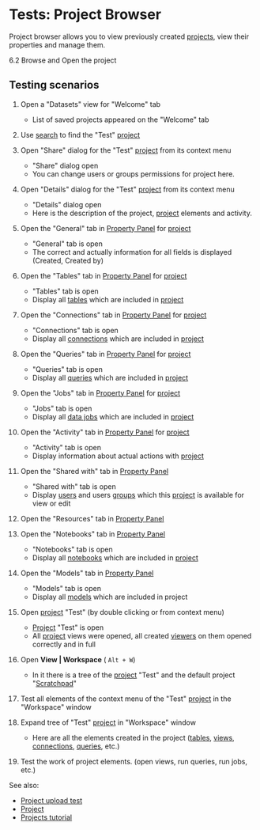 <!-- TITLE: Tests: Project Browser -->
<!-- SUBTITLE: -->

# Tests: Project Browser

Project browser allows you to view previously created [projects](project.md), 
view their properties and manage them.

6.2 Browse and Open the project

## Testing scenarios

1. Open a "Datasets" view for "Welcome" tab
   * List of saved projects appeared on the "Welcome" tab

1. Use [search](smart-search.md) to find the "Test" [project](project.md)

1. Open "Share" dialog for the "Test" [project](project.md) from its context menu
   * "Share" dialog open
   * You can change users or groups permissions for project here.

1. Open "Details" dialog for the "Test" [project](project.md) from its context menu
   * "Details" dialog open
   * Here is the description of the project, [project](project.md) elements and activity.  

1. Open the "General" tab in [Property Panel](../overview/navigation.md#properties) for [project](project.md)
   * "General" tab is open
   * The correct and actually information for all fields is displayed (Created, Created by)

1. Open the "Tables" tab in [Property Panel](../overview/navigation.md#properties) for [project](project.md)
   * "Tables" tab is open
   * Display all [tables](table.md) which are included in [project](project.md)

1. Open the "Connections" tab in [Property Panel](../overview/navigation.md#properties) for [project](project.md)
   * "Connections" tab is open
   * Display all [connections](../access/data-connection.md) which are included in [project](project.md)

1. Open the "Queries" tab in [Property Panel](../overview/navigation.md#properties) for [project](project.md)
   * "Queries" tab is open
   * Display all [queries](../access/data-query.md) which are included in [project](project.md)

1. Open the "Jobs" tab in [Property Panel](../overview/navigation.md#properties) for [project](project.md)
   * "Jobs" tab is open
   * Display all [data jobs](../access/data-job.md) which are included in [project](project.md)

1. Open the "Activity" tab in [Property Panel](../overview/navigation.md#properties) for [project](project.md)
   * "Activity" tab is open
   * Display information about actual actions with [project](project.md)

1. Open the "Shared with" tab in [Property Panel](../overview/navigation.md#properties)
   * "Shared with" tab is open
   * Display [users](../govern/user.md) and users [groups](../govern/group.md.md) which this [project](project.md) is available for view or edit

1. Open the "Resources" tab in [Property Panel](../overview/navigation.md#properties)
  
1. Open the "Notebooks" tab in [Property Panel](../overview/navigation.md#properties) 
   * "Notebooks" tab is open
   * Display all [notebooks](../compute/jupyter-notebook.md) which are included in [project](project.md)

1. Open the "Models" tab in [Property Panel](../overview/navigation.md#properties) 
   * "Models" tab is open
   * Display all [models](../learn/predictive-modeling.md) which are included in project

1. Open [project](project.md) "Test" (by double clicking or from context menu)
   * [Project](project.md) "Test" is open
   * All [project](project.md) views were opened, all created [viewers](../visualize/viewers.md) on them opened correctly and in full

1. Open **View | Workspace**  ( ``` Alt + W ```)
   * In it there is a tree of the [project](project.md) "Test" and the default project "[Scratchpad](scratchpad.md)"

1. Test all elements of the context menu of the "Test" [project](project.md) in the  "Workspace" window

1. Expand tree of "Test" [project](project.md) in "Workspace" window
   * Here are all the elements created in the project ([tables](table.md), [views](../visualize/view-layout.md), 
     [connections](../access/data-connection.md), [queries](../access/data-query.md), etc.)

1. Test the work of project elements. (open views, run queries, run jobs, etc.)

See also:
 * [Project upload test](../dialogs/upload-project-test.md)
 * [Project](project.md)
 * [Projects tutorial](../_internal/tutorials/projects.md)
